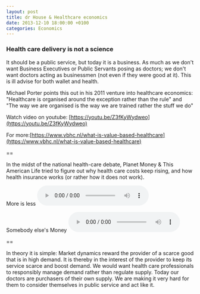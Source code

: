 ```yaml
---
layout: post
title: dr House & Healthcare economics
date: 2013-12-10 18:00:00 +0100
categories: Economics
---
```


### Health care delivery is not a science

It should be a public service, but today it is a business. As much as we don't want Business Executives or Public Servants posing as doctors; we don't want doctors acting as businessmen (not even if they were good at it). This is ill advise for both wallet and health.

Michael Porter points this out in his 2011 venture into healthcare economics: "Healthcare is organised around the exception rather than the rule" and "The way we are organised is the way we are trained rather the stuff we do"

Watch video on youtube: [https://youtu.be/Z3fKyWydweo](https://youtu.be/Z3fKyWydweo)

For more:[https://www.vbhc.nl/what-is-value-based-healthcare](https://www.vbhc.nl/what-is-value-based-healthcare)

==

In the midst of the national health-care debate, Planet Money & This American Life tried to figure out why health care costs keep rising, and how health insurance works (or rather how it does not work).

More is less
<audio src="{{ site.url }}/assets/amlife-more_is_less.mp3" controls>
![More Is Less]({{ site.url }}/assets/amlife-more_is_less.mp3)
</audio>

Somebody else's Money
<audio src="{{ site.url }}/assets/amlife-someone_elses_money.mp3)" controls>
![Someone Else's Money]({{ site.url }}/assets/amlife-someone_elses_money.mp3)
</audio>

==

In theory it is simple: Market dynamics reward the provider of a scarce good that is in high demand. It is thereby in the interest of the provider to keep its service scarce and boost demand. We would want health care professionals to responsibly manage demand rather than regulate supply.
Today our doctors are purchasers of their own supply. We are making it very hard for them to consider themselves in public service and act like it.
